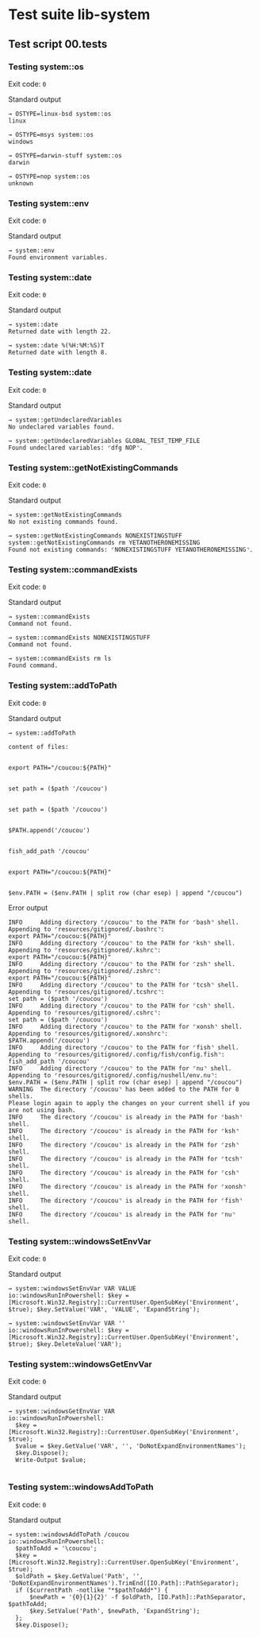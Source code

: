 # Test suite lib-system

## Test script 00.tests

### Testing system::os



Exit code: `0`

Standard output

```text
→ OSTYPE=linux-bsd system::os
linux

→ OSTYPE=msys system::os
windows

→ OSTYPE=darwin-stuff system::os
darwin

→ OSTYPE=nop system::os
unknown

```

### Testing system::env



Exit code: `0`

Standard output

```text
→ system::env
Found environment variables.
```

### Testing system::date



Exit code: `0`

Standard output

```text
→ system::date
Returned date with length 22.

→ system::date %(%H:%M:%S)T
Returned date with length 8.
```

### Testing system::date



Exit code: `0`

Standard output

```text
→ system::getUndeclaredVariables
No undeclared variables found.

→ system::getUndeclaredVariables GLOBAL_TEST_TEMP_FILE
Found undeclared variables: ⌜dfg NOP⌝.
```

### Testing system::getNotExistingCommands



Exit code: `0`

Standard output

```text
→ system::getNotExistingCommands
No not existing commands found.

→ system::getNotExistingCommands NONEXISTINGSTUFF system::getNotExistingCommands rm YETANOTHERONEMISSING
Found not existing commands: ⌜NONEXISTINGSTUFF YETANOTHERONEMISSING⌝.
```

### Testing system::commandExists



Exit code: `0`

Standard output

```text
→ system::commandExists
Command not found.

→ system::commandExists NONEXISTINGSTUFF
Command not found.

→ system::commandExists rm ls
Found command.
```

### Testing system::addToPath



Exit code: `0`

Standard output

```text
→ system::addToPath

content of files:


export PATH="/coucou:${PATH}"


set path = ($path '/coucou')


set path = ($path '/coucou')


$PATH.append('/coucou')


fish_add_path '/coucou'


export PATH="/coucou:${PATH}"


$env.PATH = ($env.PATH | split row (char esep) | append "/coucou")
```

Error output

```text
INFO     Adding directory ⌜/coucou⌝ to the PATH for ⌜bash⌝ shell.
Appending to ⌜resources/gitignored/.bashrc⌝:
export PATH="/coucou:${PATH}"
INFO     Adding directory ⌜/coucou⌝ to the PATH for ⌜ksh⌝ shell.
Appending to ⌜resources/gitignored/.kshrc⌝:
export PATH="/coucou:${PATH}"
INFO     Adding directory ⌜/coucou⌝ to the PATH for ⌜zsh⌝ shell.
Appending to ⌜resources/gitignored/.zshrc⌝:
export PATH="/coucou:${PATH}"
INFO     Adding directory ⌜/coucou⌝ to the PATH for ⌜tcsh⌝ shell.
Appending to ⌜resources/gitignored/.tcshrc⌝:
set path = ($path '/coucou')
INFO     Adding directory ⌜/coucou⌝ to the PATH for ⌜csh⌝ shell.
Appending to ⌜resources/gitignored/.cshrc⌝:
set path = ($path '/coucou')
INFO     Adding directory ⌜/coucou⌝ to the PATH for ⌜xonsh⌝ shell.
Appending to ⌜resources/gitignored/.xonshrc⌝:
$PATH.append('/coucou')
INFO     Adding directory ⌜/coucou⌝ to the PATH for ⌜fish⌝ shell.
Appending to ⌜resources/gitignored/.config/fish/config.fish⌝:
fish_add_path '/coucou'
INFO     Adding directory ⌜/coucou⌝ to the PATH for ⌜nu⌝ shell.
Appending to ⌜resources/gitignored/.config/nushell/env.nu⌝:
$env.PATH = ($env.PATH | split row (char esep) | append "/coucou")
WARNING  The directory ⌜/coucou⌝ has been added to the PATH for 8 shells.
Please login again to apply the changes on your current shell if you are not using bash.
INFO     The directory ⌜/coucou⌝ is already in the PATH for ⌜bash⌝ shell.
INFO     The directory ⌜/coucou⌝ is already in the PATH for ⌜ksh⌝ shell.
INFO     The directory ⌜/coucou⌝ is already in the PATH for ⌜zsh⌝ shell.
INFO     The directory ⌜/coucou⌝ is already in the PATH for ⌜tcsh⌝ shell.
INFO     The directory ⌜/coucou⌝ is already in the PATH for ⌜csh⌝ shell.
INFO     The directory ⌜/coucou⌝ is already in the PATH for ⌜xonsh⌝ shell.
INFO     The directory ⌜/coucou⌝ is already in the PATH for ⌜fish⌝ shell.
INFO     The directory ⌜/coucou⌝ is already in the PATH for ⌜nu⌝ shell.
```

### Testing system::windowsSetEnvVar



Exit code: `0`

Standard output

```text
→ system::windowsSetEnvVar VAR VALUE
io::windowsRunInPowershell: $key = [Microsoft.Win32.Registry]::CurrentUser.OpenSubKey('Environment', $true); $key.SetValue('VAR', 'VALUE', 'ExpandString');

→ system::windowsSetEnvVar VAR ''
io::windowsRunInPowershell: $key = [Microsoft.Win32.Registry]::CurrentUser.OpenSubKey('Environment', $true); $key.DeleteValue('VAR');

```

### Testing system::windowsGetEnvVar



Exit code: `0`

Standard output

```text
→ system::windowsGetEnvVar VAR
io::windowsRunInPowershell: 
  $key = [Microsoft.Win32.Registry]::CurrentUser.OpenSubKey('Environment', $true);
  $value = $key.GetValue('VAR', '', 'DoNotExpandEnvironmentNames');
  $key.Dispose();
  Write-Output $value;
  

```

### Testing system::windowsAddToPath



Exit code: `0`

Standard output

```text
→ system::windowsAddToPath /coucou
io::windowsRunInPowershell: 
  $pathToAdd = '\coucou';
  $key = [Microsoft.Win32.Registry]::CurrentUser.OpenSubKey('Environment', $true);
  $oldPath = $key.GetValue('Path', '', 'DoNotExpandEnvironmentNames').TrimEnd([IO.Path]::PathSeparator);
  if ($currentPath -notlike "*$pathToAdd*") {
      $newPath = '{0}{1}{2}' -f $oldPath, [IO.Path]::PathSeparator, $pathToAdd;
      $key.SetValue('Path', $newPath, 'ExpandString');
  };
  $key.Dispose();
  

```


